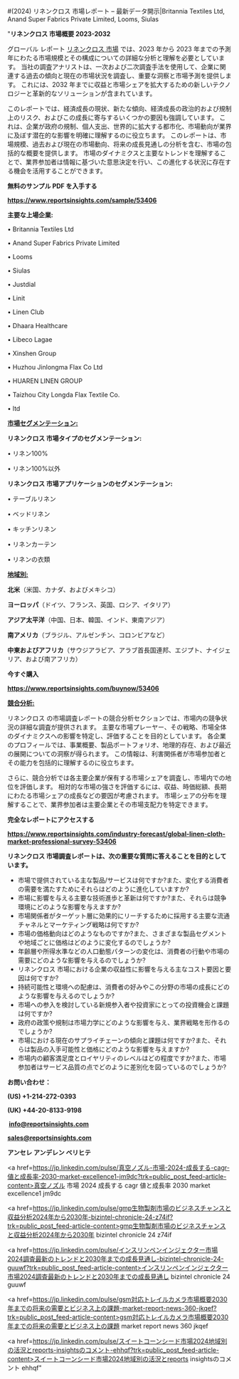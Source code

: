 #(2024) リネンクロス 市場レポート – 最新データ開示|Britannia Textiles Ltd, Anand Super Fabrics Private Limited, Looms, Siulas

"<strong>リネンクロス 市場概要 2023-2032</strong>

グローバル レポート <a href=https://www.reportsinsights.com/sample/53406>リネンクロス 市場</a> では、2023 年から 2023 年までの予測年にわたる市場規模とその構成についての詳細な分析と理解を必要としています。 当社の調査アナリストは、一次および二次調査手法を使用して、企業に関連する過去の傾向と現在の市場状況を調査し、重要な洞察と市場予測を提供します。 これには、2032 年までに収益と市場シェアを拡大​​するための新しいテクノロジーと革新的なソリューションが含まれています。

このレポートでは、経済成長の現状、新たな傾向、経済成長の政治的および規制上のリスク、およびこの成長に寄与するいくつかの要因も強調しています。 これは、企業が政府の規制、個人支出、世界的に拡大する都市化、市場動向が業界に及ぼす潜在的な影響を明確に理解するのに役立ちます。 このレポートは、市場規模、過去および現在の市場動向、将来の成長見通しの分析を含む、市場の包括的な概要を提供します。 市場のダイナミクスと主要なトレンドを理解することで、業界参加者は情報に基づいた意思決定を行い、この進化する状況に存在する機会を活用することができます。

<strong><b>無料のサンプル PDF を入手する</b></strong>

<a href=https://www.reportsinsights.com/sample/53406><strong><u>https://www.reportsinsights.com/sample/53406</u></strong></a>

<strong>主要な上場企業:</strong>

• Britannia Textiles Ltd

• Anand Super Fabrics Private Limited

• Looms

• Siulas

• Justdial

• Linit

• Linen Club

• Dhaara Healthcare

• Libeco Lagae

• Xinshen Group

• Huzhou Jinlongma Flax Co Ltd

• HUAREN LINEN GROUP

• Taizhou City Longda Flax Textile Co.

• ltd

<strong><u>市場セグメンテーション</u></strong><strong><u>:</u></strong>

<strong>リネンクロス 市場タイプのセグメンテーション:</strong>

• リネン100%

• リネン100%以外

<strong>リネンクロス 市場アプリケーションのセグメンテーション:</strong>

• テーブルリネン

• ベッドリネン

• キッチンリネン

• リネンカーテン

• リネンの衣類

<strong><u>地域別</u></strong><strong><u>:</u></strong>

<strong>北米</strong>（米国、カナダ、およびメキシコ）

<strong>ヨーロッパ</strong>（ドイツ、フランス、英国、ロシア、イタリア）

<strong>アジア太平洋</strong>（中国、日本、韓国、インド、東南アジア）

<strong>南アメリカ</strong>（ブラジル、アルゼンチン、コロンビアなど）

<strong>中東およびアフリカ</strong>（サウジアラビア、アラブ首長国連邦、エジプト、ナイジェリア、および南アフリカ）

<strong>今すぐ購入</strong>

<a href=https://www.reportsinsights.com/buynow/53406><strong><u>https://www.reportsinsights.com/buynow/53406</u></strong></a>

<strong><u>競合分析:</u></strong>

リネンクロス の市場調査レポートの競合分析セクションでは、市場内の競争状況の詳細な調査が提供されます。 主要な市場プレーヤー、その戦略、市場全体のダイナミクスへの影響を特定し、評価することを目的としています。 各企業のプロフィールでは、事業概要、製品ポートフォリオ、地理的存在、および最近の展開についての洞察が得られます。 この情報は、利害関係者が市場参加者とその能力を包括的に理解するのに役立ちます。

さらに、競合分析では各主要企業が保有する市場シェアを調査し、市場内での地位を評価します。 相対的な市場の強さを評価するには、収益、時価総額、長期にわたる市場シェアの成長などの要因が考慮されます。 市場シェアの分布を理解することで、業界参加者は主要企業とその市場支配力を特定できます。

<strong>完全なレポートにアクセスする</strong>

<a href=https://www.reportsinsights.com/industry-forecast/global-linen-cloth-market-professional-survey-53406><strong><u><b>https://www.reportsinsights.com/industry-forecast/global-linen-cloth-market-professional-survey-53406</b></u></strong></a>

<strong><b>リネンクロス 市場調査レポートは、次の重要な質問に答えることを目的としています。</b></strong>
<ul>
  <li>市場で提供されている主な製品/サービスは何ですか?また、変化する消費者の需要を満たすためにそれらはどのように進化していますか?</li>
  <li>市場に影響を与える主要な技術進歩と革新は何ですか?また、それらは競争環境にどのような影響を与えますか?</li>
  <li>市場関係者がターゲット層に効果的にリーチするために採用する主要な流通チャネルとマーケティング戦略は何ですか?</li>
  <li>市場の価格動向はどのようなものですか?また、さまざまな製品セグメントや地域ごとに価格はどのように変化するのでしょうか?</li>
  <li>年齢層や所得水準などの人口動態パターンの変化は、消費者の行動や市場の需要にどのような影響を与えるのでしょうか?</li>
  <li>リネンクロス 市場における企業の収益性に影響を与える主なコスト要因と要因は何ですか?</li>
  <li>持続可能性と環境への配慮は、消費者の好みやこの分野の市場の成長にどのような影響を与えるのでしょうか?</li>
  <li>市場への参入を検討している新規参入者や投資家にとっての投資機会と課題は何ですか?</li>
  <li>政府の政策や規制は市場力学にどのような影響を与え、業界戦略を形作るのでしょうか?</li>
  <li>市場における現在のサプライチェーンの傾向と課題は何ですか?また、それらは製品の入手可能性と価格にどのような影響を与えますか?</li>
  <li>市場内の顧客満足度とロイヤリティのレベルはどの程度ですか?また、市場参加者はサービス品質の点でどのように差別化を図っているのでしょうか?</li>
</ul>
<strong>お問い合わせ：</strong>

<strong>(US) +1-214-272-0393</strong>

<strong>(UK) +44-20-8133-9198</strong>

<strong> </strong><a href=info@reportsinsights.com><strong><u>info@reportsinsights.com</u></strong></a>

<a href=sales@reportsinsights.com><strong><u>sales@reportsinsights.com</u></strong></a>

<strong>アンセレ アンデレン ベリヒテ</strong>

<a href=https://jp.linkedin.com/pulse/真空ノズル-市場-2024-成長する-cagr-値と成長率-2030-market-excellence1-jm9dc?trk=public_post_feed-article-content>真空ノズル 市場 2024 成長する cagr 値と成長率 2030 market excellence1 jm9dc</a>

<a href=https://jp.linkedin.com/pulse/gmp生物製剤市場のビジネスチャンスと収益分析2024年から2030年-bizintel-chronicle-24-z74if?trk=public_post_feed-article-content>gmp生物製剤市場のビジネスチャンスと収益分析2024年から2030年 bizintel chronicle 24 z74if</a>

<a href=https://jp.linkedin.com/pulse/インスリンペンインジェクター市場2024調査最新のトレンドと2030年までの成長見通し-bizintel-chronicle-24-guuwf?trk=public_post_feed-article-content>インスリンペンインジェクター市場2024調査最新のトレンドと2030年までの成長見通し bizintel chronicle 24 guuwf</a>

<a href=https://jp.linkedin.com/pulse/gsm対応トレイルカメラ市場概要2030年までの将来の需要とビジネス上の課題-market-report-news-360-jkqef?trk=public_post_feed-article-content>gsm対応トレイルカメラ市場概要2030年までの将来の需要とビジネス上の課題 market report news 360 jkqef</a>

<a href=https://jp.linkedin.com/pulse/スイートコーンシード市場2024地域別の活況とreports-insightsのコメント-ehhqf?trk=public_post_feed-article-content>スイートコーンシード市場2024地域別の活況とreports insightsのコメント ehhqf</a>"
